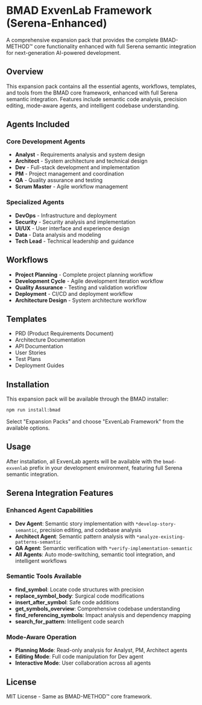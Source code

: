 # BMAD ExvenLab Framework (Serena-Enhanced)

A comprehensive expansion pack that provides the complete BMAD-METHOD™ core functionality enhanced with full Serena semantic integration for next-generation AI-powered development.

## Overview

This expansion pack contains all the essential agents, workflows, templates, and tools from the BMAD core framework, enhanced with full Serena semantic integration. Features include semantic code analysis, precision editing, mode-aware agents, and intelligent codebase understanding.

## Agents Included

### Core Development Agents

- **Analyst** - Requirements analysis and system design
- **Architect** - System architecture and technical design
- **Dev** - Full-stack development and implementation
- **PM** - Project management and coordination
- **QA** - Quality assurance and testing
- **Scrum Master** - Agile workflow management

### Specialized Agents

- **DevOps** - Infrastructure and deployment
- **Security** - Security analysis and implementation
- **UI/UX** - User interface and experience design
- **Data** - Data analysis and modeling
- **Tech Lead** - Technical leadership and guidance

## Workflows

- **Project Planning** - Complete project planning workflow
- **Development Cycle** - Agile development iteration workflow
- **Quality Assurance** - Testing and validation workflow
- **Deployment** - CI/CD and deployment workflow
- **Architecture Design** - System architecture workflow

## Templates

- PRD (Product Requirements Document)
- Architecture Documentation
- API Documentation
- User Stories
- Test Plans
- Deployment Guides

## Installation

This expansion pack will be available through the BMAD installer:

```bash
npm run install:bmad
```

Select "Expansion Packs" and choose "ExvenLab Framework" from the available options.

## Usage

After installation, all ExvenLab agents will be available with the `bmad-exvenlab` prefix in your development environment, featuring full Serena semantic integration.

## Serena Integration Features

### Enhanced Agent Capabilities

- **Dev Agent**: Semantic story implementation with `*develop-story-semantic`, precision editing, and codebase analysis
- **Architect Agent**: Semantic pattern analysis with `*analyze-existing-patterns-semantic`
- **QA Agent**: Semantic verification with `*verify-implementation-semantic`
- **All Agents**: Auto mode-switching, semantic tool integration, and intelligent workflows

### Semantic Tools Available

- **find_symbol**: Locate code structures with precision
- **replace_symbol_body**: Surgical code modifications
- **insert_after_symbol**: Safe code additions
- **get_symbols_overview**: Comprehensive codebase understanding
- **find_referencing_symbols**: Impact analysis and dependency mapping
- **search_for_pattern**: Intelligent code search

### Mode-Aware Operation

- **Planning Mode**: Read-only analysis for Analyst, PM, Architect agents
- **Editing Mode**: Full code manipulation for Dev agent
- **Interactive Mode**: User collaboration across all agents

## License

MIT License - Same as BMAD-METHOD™ core framework.
